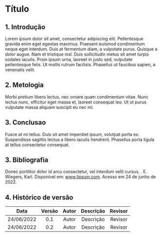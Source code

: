 # Título

## 1. Introdução
Lorem ipsum dolor sit amet, consectetur adipiscing elit. Pellentesque gravida enim eget egestas maximus. Praesent euismod condimentum neque eget interdum. Duis at fermentum diam, a vulputate purus. Quisque a dolor augue. Nam et tristique nisl. Duis sollicitudin metus sit amet turpis sodales iaculis. 
Proin ipsum urna, laoreet in justo sed, vulputate pellentesque felis. Ut mollis rutrum facilisis. Phasellus ut faucibus sapien, a venenatis velit.

## 2. Metologia
Morbi pretium libero lectus, 
nec ornare quam condimentum vitae. Nunc lectus nunc, efficitur eget massa et, laoreet consequat leo. Ut ut purus vulputate massa aliquam suscipit eu nec mi.

## 3. Conclusao
Fusce at mi tellus. Duis sit amet imperdiet ipsum, volutpat porta ex. 
Suspendisse sagittis lectus a libero iaculis hendrerit. Phasellus porta ligula at tellus consectetur consequat.

## 3. Bibliografia
Donec porttitor dolor id arcu consectetur, vel interdum velit cursus. . E. Wiegers, Karl. Disponível em: www.lipsum.com. Acesso em 24 de junho de 2022.

## 4. Histórico de versão
| Data | Versão | Autor | Descrição | Revisor |
| :-: | :-: | :-: | :-: | :-: |
| 24/06/2022 | 0.1 | Autor | Descrição | Revisor |
| 24/06/2022 | 0.2 | Autor | Descrição | Revisor |

